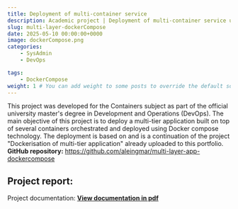 ```yaml
---
title: Deployment of multi-container service
description: Academic project | Deployment of multi-container service using Docker compose.
slug: multi-layer-dockerCompose
date: 2025-05-10 00:00:00+0000
image: dockerCompose.png
categories:
    - SysAdmin
    - DevOps

tags:
    - DockerCompose
weight: 1 # You can add weight to some posts to override the default sorting (descending date).
---
```


This project was developed for the Containers subject as part of the official university master's degree in Development and Operations (DevOps).
The main objective of this project is to deploy a multi-tier application built on top of several containers orchestrated and deployed using Docker compose technology.
The deployment is based on and is a continuation of the project "Dockerisation of multi-tier application" already uploaded to this portfolio.
**GitHub repository:** 
https://github.com/aleingmar/multi-layer-app-dockercompose


## Project report:
Project documentation: [**View documentation in pdf**](/post/multicapa-dockerCompose/Act2_DockerCompose_AlejandroIngles.pdf)